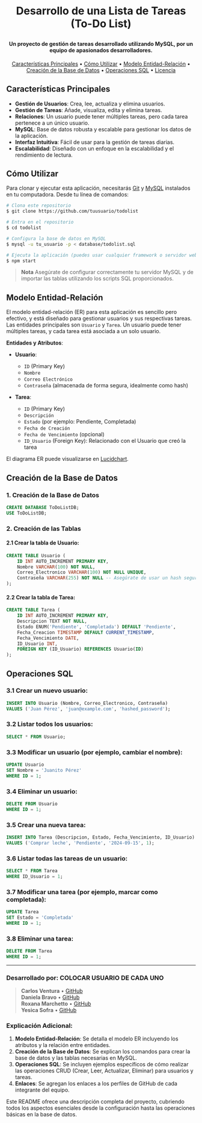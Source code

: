 
<h1 align="center">
  <br>
  
  Desarrollo de una Lista de Tareas (To-Do List)
  <br>
</h1>

<h4 align="center">Un proyecto de gestión de tareas desarrollado utilizando MySQL, por un equipo de apasionados desarrolladores.</h4>

<p align="center">
  <a href="#características-principales">Características Principales</a> •
  <a href="#cómo-utilizar">Cómo Utilizar</a> •
  <a href="#modelo-entidad-relación">Modelo Entidad-Relación</a> •
  <a href="#creación-de-la-base-de-datos">Creación de la Base de Datos</a> •
  <a href="#operaciones-sql">Operaciones SQL</a> •
  <a href="#licencia">Licencia</a>
</p>


## Características Principales

* **Gestión de Usuarios**: Crea, lee, actualiza y elimina usuarios.
* **Gestión de Tareas**: Añade, visualiza, edita y elimina tareas.
* **Relaciones**: Un usuario puede tener múltiples tareas, pero cada tarea pertenece a un único usuario.
* **MySQL**: Base de datos robusta y escalable para gestionar los datos de la aplicación.
* **Interfaz Intuitiva**: Fácil de usar para la gestión de tareas diarias.
* **Escalabilidad**: Diseñado con un enfoque en la escalabilidad y el rendimiento de lectura.

## Cómo Utilizar

Para clonar y ejecutar esta aplicación, necesitarás [Git](https://git-scm.com) y [MySQL](https://www.mysql.com/downloads/) instalados en tu computadora. Desde tu línea de comandos:

```bash
# Clona este repositorio
$ git clone https://github.com/tuusuario/todolist

# Entra en el repositorio
$ cd todolist

# Configura la base de datos en MySQL
$ mysql -u tu_usuario -p < database/todolist.sql

# Ejecuta la aplicación (puedes usar cualquier framework o servidor web)
$ npm start
```

> **Nota**
> Asegúrate de configurar correctamente tu servidor MySQL y de importar las tablas utilizando los scripts SQL proporcionados.

## Modelo Entidad-Relación

El modelo entidad-relación (ER) para esta aplicación es sencillo pero efectivo, y está diseñado para gestionar usuarios y sus respectivas tareas. Las entidades principales son `Usuario` y `Tarea`. Un usuario puede tener múltiples tareas, y cada tarea está asociada a un solo usuario.

**Entidades y Atributos**:
- **Usuario**: 
  - `ID` (Primary Key)
  - `Nombre`
  - `Correo Electrónico`
  - `Contraseña` (almacenada de forma segura, idealmente como hash)
  
- **Tarea**: 
  - `ID` (Primary Key)
  - `Descripción`
  - `Estado` (por ejemplo: Pendiente, Completada)
  - `Fecha de Creación`
  - `Fecha de Vencimiento` (opcional)
  - `ID_Usuario` (Foreign Key): Relacionado con el Usuario que creó la tarea

El diagrama ER puede visualizarse en [Lucidchart](https://lucid.app/lucidchart/41e467aa-48c2-4697-8ca1-1e9bf6f8c79c/edit?viewport_loc=-419%2C-305%2C2846%2C1334%2C0_0&invitationId=inv_98fa727e-15d9-445d-9047-463e5995d7bb).

## Creación de la Base de Datos

### 1. Creación de la Base de Datos
```sql
CREATE DATABASE ToDoListDB;
USE ToDoListDB;
```

### 2. Creación de las Tablas

#### 2.1 Crear la tabla de Usuario:
```sql
CREATE TABLE Usuario (
    ID INT AUTO_INCREMENT PRIMARY KEY,
    Nombre VARCHAR(100) NOT NULL,
    Correo_Electronico VARCHAR(100) NOT NULL UNIQUE,
    Contraseña VARCHAR(255) NOT NULL -- Asegúrate de usar un hash seguro para las contraseñas
);
```

#### 2.2 Crear la tabla de Tarea:
```sql
CREATE TABLE Tarea (
    ID INT AUTO_INCREMENT PRIMARY KEY,
    Descripcion TEXT NOT NULL,
    Estado ENUM('Pendiente', 'Completada') DEFAULT 'Pendiente',
    Fecha_Creacion TIMESTAMP DEFAULT CURRENT_TIMESTAMP,
    Fecha_Vencimiento DATE,
    ID_Usuario INT,
    FOREIGN KEY (ID_Usuario) REFERENCES Usuario(ID)
);
```

## Operaciones SQL

### 3.1 Crear un nuevo usuario:
```sql
INSERT INTO Usuario (Nombre, Correo_Electronico, Contraseña)
VALUES ('Juan Pérez', 'juan@example.com', 'hashed_password');
```

### 3.2 Listar todos los usuarios:
```sql
SELECT * FROM Usuario;
```

### 3.3 Modificar un usuario (por ejemplo, cambiar el nombre):
```sql
UPDATE Usuario
SET Nombre = 'Juanito Pérez'
WHERE ID = 1;
```

### 3.4 Eliminar un usuario:
```sql
DELETE FROM Usuario
WHERE ID = 1;
```

### 3.5 Crear una nueva tarea:
```sql
INSERT INTO Tarea (Descripcion, Estado, Fecha_Vencimiento, ID_Usuario)
VALUES ('Comprar leche', 'Pendiente', '2024-09-15', 1);
```

### 3.6 Listar todas las tareas de un usuario:
```sql
SELECT * FROM Tarea
WHERE ID_Usuario = 1;
```

### 3.7 Modificar una tarea (por ejemplo, marcar como completada):
```sql
UPDATE Tarea
SET Estado = 'Completada'
WHERE ID = 1;
```

### 3.8 Eliminar una tarea:
```sql
DELETE FROM Tarea
WHERE ID = 1;
```

---

### Desarrollado por:  COLOCAR USUARIO DE CADA UNO
> **Carlos Ventura** • [GitHub](https://github.com/carlosventura)  
> **Daniela Bravo** • [GitHub](https://github.com/danib322)  
> **Roxana Marchetto** • [GitHub](https://github.com/roxymarchetto)  
> **Yesica Sofra** • [GitHub](https://github.com/yesicasofra)


### Explicación Adicional:
1. **Modelo Entidad-Relación**: Se detalla el modelo ER incluyendo los atributos y la relación entre entidades.
2. **Creación de la Base de Datos**: Se explican los comandos para crear la base de datos y las tablas necesarias en MySQL.
3. **Operaciones SQL**: Se incluyen ejemplos específicos de cómo realizar las operaciones CRUD (Crear, Leer, Actualizar, Eliminar) para usuarios y tareas.
4. **Enlaces**: Se agregan los enlaces a los perfiles de GitHub de cada integrante del equipo.

Este README ofrece una descripción completa del proyecto, cubriendo todos los aspectos esenciales desde la configuración hasta las operaciones básicas en la base de datos.
